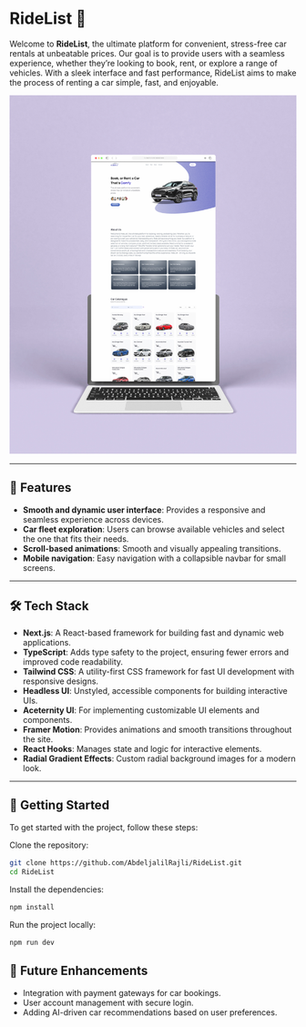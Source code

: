 # RideList 🚗

Welcome to **RideList**, the ultimate platform for convenient, stress-free car rentals at unbeatable prices. Our goal is to provide users with a seamless experience, whether they’re looking to book, rent, or explore a range of vehicles. With a sleek interface and fast performance, RideList aims to make the process of renting a car simple, fast, and enjoyable.

![RideList Mockup](./public/RideList-Mockup.jpg)

---

## 🚀 Features

- **Smooth and dynamic user interface**: Provides a responsive and seamless experience across devices.
- **Car fleet exploration**: Users can browse available vehicles and select the one that fits their needs.
- **Scroll-based animations**: Smooth and visually appealing transitions.
- **Mobile navigation**: Easy navigation with a collapsible navbar for small screens.

---

## 🛠️ Tech Stack

- **Next.js**: A React-based framework for building fast and dynamic web applications.
- **TypeScript**: Adds type safety to the project, ensuring fewer errors and improved code readability.
- **Tailwind CSS**: A utility-first CSS framework for fast UI development with responsive designs.
- **Headless UI**: Unstyled, accessible components for building interactive UIs.
- **Aceternity UI**: For implementing customizable UI elements and components.
- **Framer Motion**: Provides animations and smooth transitions throughout the site.
- **React Hooks**: Manages state and logic for interactive elements.
- **Radial Gradient Effects**: Custom radial background images for a modern look.

---

## 📂 Getting Started

To get started with the project, follow these steps:

Clone the repository:
```bash
git clone https://github.com/AbdeljalilRajli/RideList.git
cd RideList
```

Install the dependencies:

```bash
npm install
```
Run the project locally:

```bash
npm run dev
```

## 🚧 Future Enhancements

- Integration with payment gateways for car bookings.
- User account management with secure login.
- Adding AI-driven car recommendations based on user preferences.





